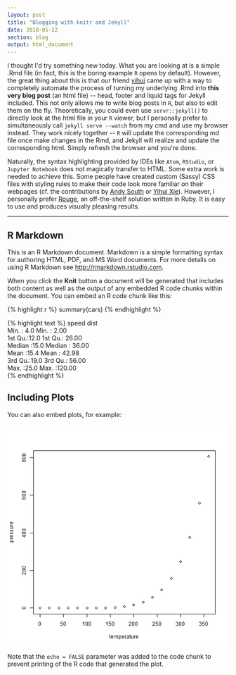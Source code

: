 ```yaml
---
layout: post
title: "Blogging with knitr and Jekyll"
date: 2018-05-22
section: blog
output: html_document
---
```




I thought I'd try something new today. What you are looking at is a simple .Rmd file (in fact, this is the boring example `R` opens by default). However, the great thing about this is that our friend [yihui](https://github.com/yihui/knitr-jekyll) came up with a way to completely automate the process of turning  my underlying .Rmd into **this very blog post** (an html file) -- head, footer and liquid tags for Jekyll included. This not only allows me to write blog posts in `R`, but also to edit them on the fly. Theoretically, you could even use `servr::jekyll()` to directly look at the html file in your `R` viewer, but I personally prefer to simultaneously call `jekyll serve --watch` from my cmd and use my browser instead. They work nicely together -- `R` will update the corresponding md file once make changes in the Rmd, and Jekyll will realize and update the corresponding html. Simply refresh the browser and you're done.

Naturally, the syntax highlighting provided by IDEs like `Atom`, `RStudio`, or `Jupyter Notebook` does not magically transfer to HTML. Some extra work is needed to achieve this. Some people have created custom (Sassy) CSS files with styling rules to make their code look more familiar on their webpages (cf. the contributions by [Andy South](https://github.com/AndySouth/andysouth.github.io/blob/master/_scss/_highlights.scss) or [Yihui Xie](https://github.com/yihui/knitr-jekyll/blob/gh-pages/_sass/_syntax-highlighting.scss)). However, I personally prefer [Rouge](http://rouge.jneen.net/), an off-the-shelf solution written in Ruby. It is easy to use and produces visually pleasing results.

<hr>

## R Markdown

This is an R Markdown document. Markdown is a simple formatting syntax for authoring HTML, PDF, and MS Word documents. For more details on using R Markdown see <http://rmarkdown.rstudio.com>.

When you click the **Knit** button a document will be generated that includes both content as well as the output of any embedded R code chunks within the document. You can embed an R code chunk like this:


{% highlight r %}
summary(cars)
{% endhighlight %}



{% highlight text %}
     speed           dist       
 Min.   : 4.0   Min.   :  2.00  
 1st Qu.:12.0   1st Qu.: 26.00  
 Median :15.0   Median : 36.00  
 Mean   :15.4   Mean   : 42.98  
 3rd Qu.:19.0   3rd Qu.: 56.00  
 Max.   :25.0   Max.   :120.00  
{% endhighlight %}

## Including Plots

You can also embed plots, for example:

<img src="/figure/source/2018-05-22-blogging-with-knitr-and-jekyll/pressure-1.png" title="plot of chunk pressure" alt="plot of chunk pressure" style="display: block; margin: auto;" />

Note that the `echo = FALSE` parameter was added to the code chunk to prevent printing of the R code that generated the plot.
